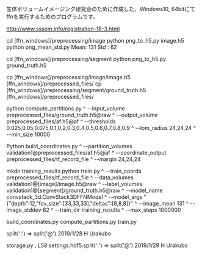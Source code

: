 
生体ボリュームイメージング研究会のために作成した、Windows10, 64bitにてffnを実行するためのプログラムです。

http://www.sssem.info/registration-18-3.html


cd [ffn_windows]/preprocessing/image
python png_to_h5.py image.h5
python png_mean_std.py
Mean:  131
Std :  62


cd [ffn_windows]/preprocessing/segment
python png_to_h5.py ground_truth.h5


cp [ffn_windows]/preprocessing/image/image.h5  [ffn_windows]/preprocessed_files/
cp [ffn_windows]/preprocessing/segment/ground_truth.h5  [ffn_windows]/preprocessed_files/


python  compute_partitions.py ^
    --input_volume  preprocessed_files/ground_truth.h5@raw ^
    --output_volume  preprocessed_files/af.h5@af ^
    --thresholds  0.025,0.05,0.075,0.1,0.2,0.3,0.4,0.5,0.6,0.7,0.8,0.9 ^
    --lom_radius  24,24,24 ^
    --min_size  10000


Python  build_coordinates.py ^
     --partition_volumes	  validation1@preprocessed_files/af.h5@af ^
     --coordinate_output	  preprocessed_files/tf_record_file ^
     --margin 24,24,24


mkdir training_results
python train.py ^
    --train_coords  preprocessed_files/tf_record_file ^
    --data_volumes  validation1@[image]/image.h5@raw ^
    --label_volumes  validation1@[segment]/ground_truth.h5@raw ^
    --model_name  convstack_3d.ConvStack3DFFNModel ^
    --model_args  "{\"depth\":12,\"fov_size\":[33,33,33],\"deltas\":[8,8,8]}" ^
    --image_mean  131 ^
    --image_stddev  62 ^
    --train_dir  training_results ^
    --max_steps  1000000




build_coordinates.py
compute_partitions.py
train.py

split(':') => split('@')
2019/1/28 H Urakubo

storage.py , L58 
settings.hdf5.split(':') => split('@')
2019/1/29 H Urakubo



